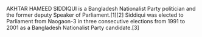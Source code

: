 AKHTAR HAMEED SIDDIQUI is a Bangladesh Nationalist Party politician and the former deputy Speaker of Parliament.[1][2] Siddiqui was elected to Parliament from Naogaon-3 in three consecutive elections from 1991 to 2001 as a Bangladesh Nationalist Party candidate.[3]

